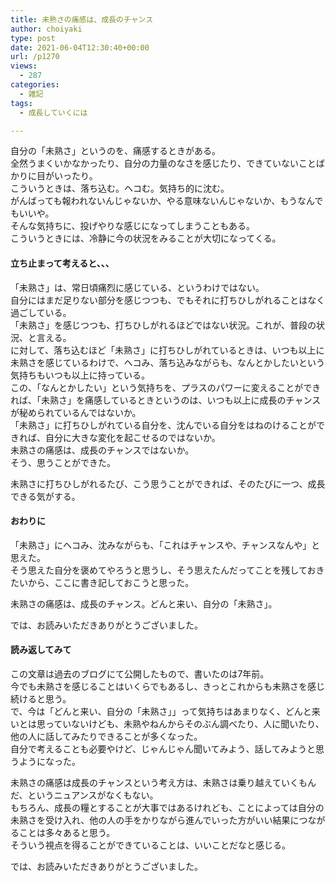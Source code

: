 ```yaml
---
title: 未熟さの痛感は、成長のチャンス
author: choiyaki
type: post
date: 2021-06-04T12:30:40+00:00
url: /p1270
views:
  - 287
categories:
  - 雑記
tags:
  - 成長していくには

---
```

自分の「未熟さ」というのを、痛感するときがある。  
全然うまくいかなかったり、自分の力量のなさを感じたり、できていないことばかりに目がいったり。  
こういうときは、落ち込む。ヘコむ。気持ち的に沈む。  
がんばっても報われないんじゃないか、やる意味ないんじゃないか、もうなんでもいいや。  
そんな気持ちに、投げやりな感じになってしまうこともある。  
こういうときには、冷静に今の状況をみることが大切になってくる。

#### 立ち止まって考えると、、、

「未熟さ」は、常日頃痛烈に感じている、というわけではない。  
自分にはまだ足りない部分を感じつつも、でもそれに打ちひしがれることはなく過ごしている。  
「未熟さ」を感じつつも、打ちひしがれるほどではない状況。これが、普段の状況、と言える。  
に対して、落ち込むほど「未熟さ」に打ちひしがれているときは、いつも以上に未熟さを感じているわけで、ヘコみ、落ち込みながらも、なんとかしたいという気持ちもいつも以上に持っている。  
この、「なんとかしたい」という気持ちを、プラスのパワーに変えることができれば、「未熟さ」を痛感しているときというのは、いつも以上に成長のチャンスが秘められているんではないか。  
「未熟さ」に打ちひしがれている自分を、沈んでいる自分をはねのけることができれば、自分に大きな変化を起こせるのではないか。  
未熟さの痛感は、成長のチャンスではないか。  
そう、思うことができた。

未熟さに打ちひしがれるたび、こう思うことができれば、そのたびに一つ、成長できる気がする。

#### おわりに

「未熟さ」にヘコみ、沈みながらも、「これはチャンスや、チャンスなんや」と思えた。  
そう思えた自分を褒めてやろうと思うし、そう思えたんだってことを残しておきたいから、ここに書き記しておこうと思った。

未熟さの痛感は、成長のチャンス。どんと来い、自分の「未熟さ」。

では、お読みいただきありがとうございました。

#### 読み返してみて

この文章は過去のブログにて公開したもので、書いたのは7年前。  
今でも未熟さを感じることはいくらでもあるし、きっとこれからも未熟さを感じ続けると思う。  
で、今は「どんと来い、自分の「未熟さ」」って気持ちはあまりなく、どんと来いとは思っていないけども、未熟やねんからそのぶん調べたり、人に聞いたり、他の人に話してみたりできることが多くなった。  
自分で考えることも必要やけど、じゃんじゃん聞いてみよう、話してみようと思うようになった。

未熟さの痛感は成長のチャンスという考え方は、未熟さは乗り越えていくもんだ、というニュアンスがなくもない。  
もちろん、成長の糧とすることが大事ではあるけれども、ことによっては自分の未熟さを受け入れ、他の人の手をかりながら進んでいった方がいい結果につながることは多々あると思う。  
そういう視点を得ることができていることは、いいことだなと感じる。

では、お読みいただきありがとうございました。